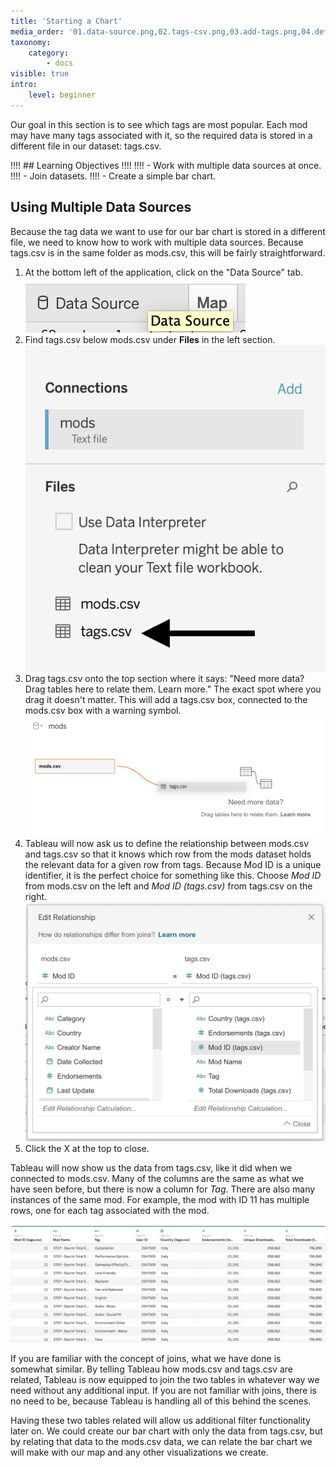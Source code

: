 ```yaml
---
title: 'Starting a Chart'
media_order: '01.data-source.png,02.tags-csv.png,03.add-tags.png,04.define-relationship.png,05.tags-data.png'
taxonomy:
    category:
        - docs
visible: true
intro:
    level: beginner
---
```


Our goal in this section is to see which tags are most popular. Each mod may have many tags associated with it, so the required data is stored in a different file in our dataset: tags.csv.

!!!! ## Learning Objectives
!!!! 
!!!! - Work with multiple data sources at once.
!!!! - Join datasets.
!!!! - Create a simple bar chart.

## Using Multiple Data Sources

Because the tag data we want to use for our bar chart is stored in a different file, we need to know how to work with multiple data sources. Because tags.csv is in the same folder as mods.csv, this will be fairly straightforward.

1. At the bottom left of the application, click on the "Data Source" tab.
![Data source tab](01.data-source.png)
2. Find tags.csv below mods.csv under **Files** in the left section.
![tags.csv](02.tags-csv.png)
3. Drag tags.csv onto the top section where it says: "Need more data? Drag tables here to relate them. Learn more." The exact spot where you drag it doesn't matter. This will add a tags.csv box, connected to the mods.csv box with a warning symbol.
![Add tags.csv data](03.add-tags.png)
4. Tableau will now ask us to define the relationship between mods.csv and tags.csv so that it knows which row from the mods dataset holds the relevant data for a given row from tags. Because Mod ID is a unique identifier, it is the perfect choice for something like this. Choose _Mod ID_ from mods.csv on the left and _Mod ID (tags.csv)_ from tags.csv on the right.
![Relate mods.csv and tags.csv using Mod ID](04.define-relationships.png)
5. Click the X at the top to close.

Tableau will now show us the data from tags.csv, like it did when we connected to mods.csv. Many of the columns are the same as what we have seen before, but there is now a column for _Tag_. There are also many instances of the same mod. For example, the mod with ID 11 has multiple rows, one for each tag associated with the mod.

![tags.csv data](05.tags-data.png)

If you are familiar with the concept of joins, what we have done is somewhat similar. By telling Tableau how mods.csv and tags.csv are related, Tableau is now equipped to join the two tables in whatever way we need without any additional input. If you are not familiar with joins, there is no need to be, because Tableau is handling all of this behind the scenes.

Having these two tables related will allow us additional filter functionality later on. We could create our bar chart with only the data from tags.csv, but by relating that data to the mods.csv data, we can relate the bar chart we will make with our map and any other visualizations we create.

## 